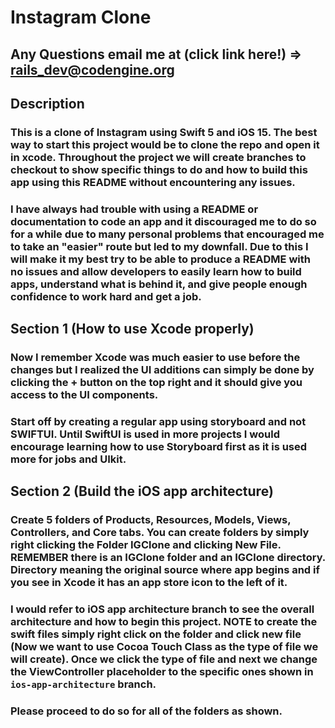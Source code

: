 # Instagram Clone
## Any Questions email me at (click link here!) => [rails_dev@codengine.org](mailto:rails_dev@codengine.org)
## Description
### This is a clone of Instagram using Swift 5 and iOS 15. The best way to start this project would be to clone the repo and open it in xcode. Throughout the project we will create branches to checkout to show specific things to do and how to build this app using this README without encountering any issues.
### I have always had trouble with using a README or documentation to code an app and it discouraged me to do so for a while due to many personal problems that encouraged me to take an "easier" route but led to my downfall. Due to this I will make it my best try to be able to produce a README with no issues and allow developers to easily learn how to build apps, understand what is behind it, and give people enough confidence to work hard and get a job. 
## Section 1 (How to use Xcode properly)
### Now I remember Xcode was much easier to use before the changes but I realized the UI additions can simply be done by clicking the + button on the top right and it should give you access to the UI components.
### Start off by creating a regular app using storyboard and not SWIFTUI. Until SwiftUI is used in more projects I would encourage learning how to use Storyboard first as it is used more for jobs and UIkit.
## Section 2 (Build the iOS app architecture)
### Create 5 folders of Products, Resources, Models, Views, Controllers, and Core tabs. You can create folders by simply right clicking the Folder IGClone and clicking New File. REMEMBER there is an IGClone folder and an IGClone directory. Directory meaning the original source where app begins and if you see in Xcode it has an app store icon to the left of it.
### I would refer to iOS app architecture branch to see the overall architecture and how to begin this project. NOTE to create the swift files simply right click on the folder and click new file (Now we want to use Cocoa Touch Class as the type of file we will create). Once we click the type of file and next we change the ViewController placeholder to the specific ones shown in `ios-app-architecture` branch.
### Please proceed to do so for all of the folders as shown.

